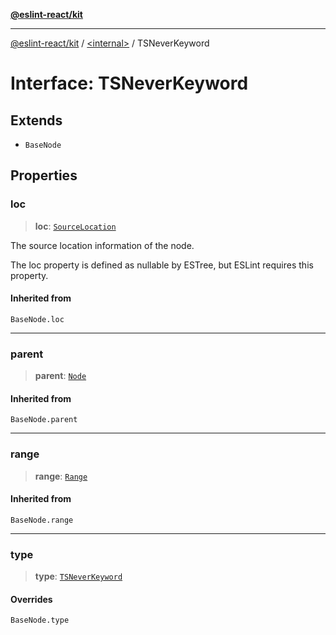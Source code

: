[**@eslint-react/kit**](../../README.md)

***

[@eslint-react/kit](../../README.md) / [\<internal\>](../README.md) / TSNeverKeyword

# Interface: TSNeverKeyword

## Extends

- `BaseNode`

## Properties

### loc

> **loc**: [`SourceLocation`](SourceLocation.md)

The source location information of the node.

The loc property is defined as nullable by ESTree, but ESLint requires this property.

#### Inherited from

`BaseNode.loc`

***

### parent

> **parent**: [`Node`](../type-aliases/Node.md)

#### Inherited from

`BaseNode.parent`

***

### range

> **range**: [`Range`](../type-aliases/Range.md)

#### Inherited from

`BaseNode.range`

***

### type

> **type**: [`TSNeverKeyword`](../README.md#tsneverkeyword)

#### Overrides

`BaseNode.type`
